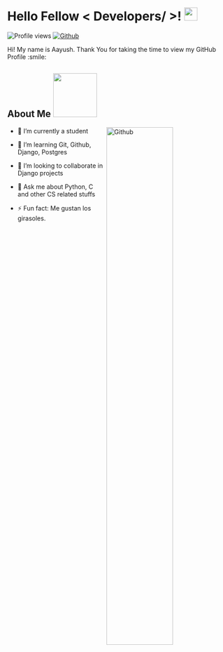 <h1> Hello Fellow < Developers/ >! <img src = "https://raw.githubusercontent.com/MartinHeinz/MartinHeinz/master/wave.gif" width = 30px> </h1>
<p align='center'>
</p>


![Profile views](https://visitor-badge.glitch.me/badge?page_id=atomnoid.atomnoid)
[![Github](https://img.shields.io/github/followers/atomnoid?label=Follow&style=social)](https://github.com/atomnoid)

<div size='20px'> Hi! My name is Aayush. Thank You for taking the time to view my GitHub Profile :smile: 
</div>

<h2> About Me <img src = "https://media0.giphy.com/media/KDDpcKigbfFpnejZs6/giphy.gif?cid=ecf05e47oy6f4zjs8g1qoiystc56cu7r9tb8a1fe76e05oty&rid=giphy.gif" width = 100px></h2>

<img width="55%" align="right" alt="Github" src="https://raw.githubusercontent.com/onimur/.github/master/.resources/git-header.svg" />

- 🔭 I’m currently a student
  
- 🌱 I’m learning Git, Github, Django, Postgres
  
- 👯 I’m looking to collaborate in Django projects
  
- 💬 Ask me about Python, C and other CS related stuffs
  
- ⚡ Fun fact: Me gustan los girasoles.

